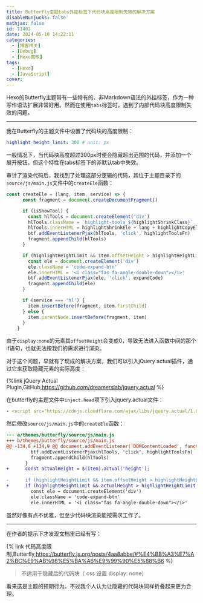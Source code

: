 ```yaml
---
title: Butterfly主题tabs外挂标签下代码块高度限制失效的解决方案
disableNunjucks: false
mathjax: false
id: 11402
date: 2024-05-10 14:22:11
categories:
  - [博客相关]
  - [Debug]
  - [Hexo魔改]
tags:
  - [Hexo]
  - [JavaScript]
cover:
---
```


Hexo的Butterfly主题带有一些特有的、非Markdown语法的外挂标签，作为一种写作语法扩展非常好用。然而在使用`tabs`标签时，遇到了内部代码块高度限制失效的问题。

---

我在Butterfly的主题文件中设置了代码块的高度限制：

```yaml
highlight_height_limit: 300 # unit: px
```

一般情况下，当代码块高度超过300px时便会隐藏超出范围的代码，并添加一个展开按钮，但这个特性在tabs标签下的非默认tab中失效。

审计了渲染代码后，我找到了处理这部分逻辑的代码，其位于主题目录下的`source/js/main.js`文件中的`createEle`函数：

```js
const createEle = (lang, item, service) => {
      const fragment = document.createDocumentFragment()

      if (isShowTool) {
        const hlTools = document.createElement('div')
        hlTools.className = `highlight-tools ${highlightShrinkClass}`
        hlTools.innerHTML = highlightShrinkEle + lang + highlightCopyEle
        btf.addEventListenerPjax(hlTools, 'click', highlightToolsFn)
        fragment.appendChild(hlTools)
      }

      if (highlightHeightLimit && item.offsetHeight > highlightHeightLimit + 30) {
        const ele = document.createElement('div')
        ele.className = 'code-expand-btn'
        ele.innerHTML = '<i class="fas fa-angle-double-down"></i>'
        btf.addEventListenerPjax(ele, 'click', expandCode)
        fragment.appendChild(ele)
      }

      if (service === 'hl') {
        item.insertBefore(fragment, item.firstChild)
      } else {
        item.parentNode.insertBefore(fragment, item)
      }
    }
```

由于`display:none`的元素其`offsetHeight`会变成0，导致无法进入函数中间的那个if语句，也就无法按我们的需求进行渲染。

对于这个问题，早就有了现成的解决方案，我们可以引入jQuery actual插件，通过它来获取隐藏元素的实际高度：

{%link jQuery Actual Plugin,GitHub,https://github.com/dreamerslab/jquery.actual %}

在butterfly的主题文件中`inject.head`项下引入jquery.actual文件：

```yaml
- <script src="https://cdnjs.cloudflare.com/ajax/libs/jquery.actual/1.0.19/jquery.actual.min.js"></script>
```

然后修改`source/js/main.js`中的`createEle`函数：

```diff
--- a/themes/butterfly/source/js/main.js
+++ b/themes/butterfly/source/js/main.js
@@ -134,8 +134,9 @@ document.addEventListener('DOMContentLoaded', function () {
         btf.addEventListenerPjax(hlTools, 'click', highlightToolsFn)
         fragment.appendChild(hlTools)
       }
+      const actualHeight = $(item).actual('height');
 
-      if (highlightHeightLimit && item.offsetHeight > highlightHeightLimit + 30) {
+      if (highlightHeightLimit && actualHeight > highlightHeightLimit + 30) {
         const ele = document.createElement('div')
         ele.className = 'code-expand-btn'
         ele.innerHTML = '<i class="fas fa-angle-double-down"></i>'
```

虽然好像有点不优雅，但至少代码块渲染能按需求工作了。

---

在作者的提示下才发现文档里已经有写：

{% link 代码高度限制,Butterfly,https://butterfly.js.org/posts/4aa8abbe/#%E4%BB%A3%E7%A2%BC%E9%AB%98%E5%BA%A6%E9%99%90%E5%88%B6 %}

> 不适用于隐藏后的代码块（ css 设置 display: none）

看来这是主题的预期行为。不过我个人认为让隐藏的代码块同样折叠起来更为合理。

